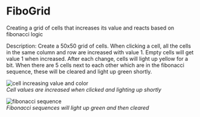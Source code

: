 # FiboGrid
Creating a grid of cells that increases its value and reacts based on fibonacci logic

Description:
Create a 50x50 grid of cells. When clicking a cell, all the cells in the same column and row are increased with value 1.
Empty cells will get value 1 when increased. After each change, cells will light up yellow for a bit. When there are 5 cells next to each other which are in the fibonacci sequence, these will be cleared and light up green shortly.

![cell increasing value and color](https://github.com/Rensge/FiboGrid/blob/feature/readme-file/FiboGrid/FiboGrid/Content/Screenshots/Cell%20increase.png)
<br/>
<i>Cell values are increased when clicked and lighting up shortly</i>

![fibonacci sequence](https://github.com/Rensge/FiboGrid/blob/feature/readme-file/FiboGrid/FiboGrid/Content/Screenshots/Fibonacci.png)
<br/>
<i>Fibonacci sequences will light up green and then cleared</i>
